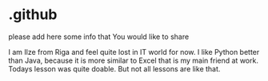 # .github
please add here some info that You would like to share

I am Ilze from Riga and feel quite lost in IT world for now. I like Python better than Java, because it is more similar to Excel that is my main friend at work. Todays lesson was quite doable. But not all lessons are like that.
